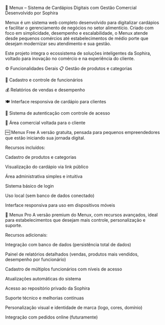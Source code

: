 🧾 Menux – Sistema de Cardápios Digitais com Gestão Comercial
Desenvolvido por Sophira

Menux é um sistema web completo desenvolvido para digitalizar cardápios e facilitar o gerenciamento de negócios no setor alimentício. Criado com foco em simplicidade, desempenho e escalabilidade, o Menux atende desde pequenos comércios até estabelecimentos de médio porte que desejam modernizar seu atendimento e sua gestão.

Este projeto integra o ecossistema de soluções inteligentes da Sophira, voltado para inovação no comércio e na experiência do cliente.

⚙️ Funcionalidades Gerais
📋 Gestão de produtos e categorias

👥 Cadastro e controle de funcionários

💰 Relatórios de vendas e desempenho

🍽️ Interface responsiva de cardápio para clientes

🔐 Sistema de autenticação com controle de acesso

🛒 Área comercial voltada para o cliente

🆓 Menux Free
A versão gratuita, pensada para pequenos empreendedores que estão iniciando sua jornada digital.

Recursos incluídos:

Cadastro de produtos e categorias

Visualização do cardápio via link público

Área administrativa simples e intuitiva

Sistema básico de login

Uso local (sem banco de dados conectado)

Interface responsiva para uso em dispositivos móveis

💼 Menux Pro
A versão premium do Menux, com recursos avançados, ideal para estabelecimentos que desejam mais controle, personalização e suporte.

Recursos adicionais:

Integração com banco de dados (persistência total de dados)

Painel de relatórios detalhados (vendas, produtos mais vendidos, desempenho por funcionário)

Cadastro de múltiplos funcionários com níveis de acesso

Atualizações automáticas do sistema

Acesso ao repositório privado da Sophira

Suporte técnico e melhorias contínuas

Personalização visual e identidade de marca (logo, cores, domínio)

Integração com pedidos online (futuramente)

